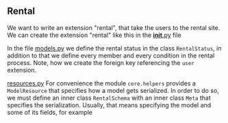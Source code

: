## Rental


We want to write an extension "rental", that take the users to the rental site.
We can create the extension "rental" like this in the [__init__.py](./__init__.py) file

In the file [models.py](./models.py) we define the rental status in the class `RentalStatus`, in addition to that we define every member and every condition in the rental process.
Note, how we create the foreign key referencing the `user` extension.


[resources.py](./resources.py)
For convenience the module `core.helpers` provides a `ModelResource` that
specifies how a model gets serialized. In order to do so, we must define
an inner class `RentalSchema` with an inner class `Meta` that specifies the serialization.
Usually, that means specifying the model and some of its fields, for example

